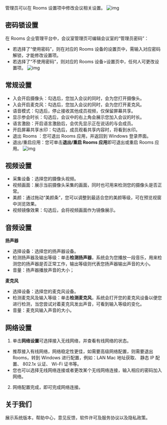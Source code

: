 管理员可以在 Rooms 设置项中修改会议相关设置。
![img](https://dldir1.qq.com/download/support-center/image/rooms/Rooms_set.png)

## 密码锁设置
在 Rooms 企业管理平台中，会议室管理页可编辑会议室的“管理员密码”：
- 若选择了“使用密码”，则在对应的 Rooms 设备的设置页中，需输入对应密码解锁，才能修改设置项。
- 若选择了“不使用密码”，则对应的 Rooms 设备>设置页中，任何人可更改设置项。
![img](https://dldir1.qq.com/download/support-center/image/rooms/Rooms_pwd.png)

## 常规设置
- 入会开启摄像头：勾选后，您加入会议的同时，会为您打开摄像头。
- 入会开启麦克风：勾选后，您加入会议的同时，会为您打开麦克风。
- 语音模式：勾选后，停止接收其他成员视频，仅保留屏幕共享。
- 显示参会时长：勾选后，会议中的右上角会展示您加入会议的时长。
- 语言激励：开启语言激励后，会优先显示正在说话的与会成员。
- 开启屏幕共享水印：勾选后，成员观看共享内容时，将看到水印。
- 退出 Rooms ：您可退出 Rooms 应用，并返回到 Windows 登录界面。
- 退出/重启应用：您可单击**退出/重启 Rooms 应用**即可退出或重启 Rooms 应用。
![img](https://dldir1.qq.com/download/support-center/image/rooms/Rooms_gen_set.png)

## 视频设置

- 采集设备：选择您的摄像头视频。
- 视频画面：展示当前摄像头采集的画面，同时也可用来检测您的摄像头是否正常。
- 美颜：通过拖动“美颜条”，您可以调整到最适合您的美颜等级，可在预览视窗中浏览效果。
- 视频镜像效果：勾选后，会将视频画面作为镜像展示。

## 音频设置
**扬声器**
- 选择设备：选择您的扬声器设备。
- 检测扬声器及输出等级：单击**检测扬声器**，系统会为您播放一段音乐，用来检测您的扬声器是否正常工作，输出等级则代表您扬声器输出声音的大小。
- 音量：扬声器播放声音的大小；

**麦克风**
- 选择设备：选择您的麦克风设备。
- 检测麦克风及输入等级：单击**检测麦克风**，系统会打开您的麦克风设备以便您进行检测，当您尝试对着麦克风发出声音，可看到输入等级的变化。
- 音量：麦克风输入声音的大小。

## 网络设置
1. 单击**网络设置**可选择接入无线网络，并查看有线网络的状态。
 - 推荐接入有线网络，网络稳定性更佳，如需要高级网络配置，则需要退出 Rooms，转到 Windows 进行配置，例如：LAN Mac 地址获取、 静态 IP 配置、 802.1x 认证、 Wi-Fi 证书等。
 - 您也可以选择无线网络连接或者更改某个无线网络连接，输入相应的密码加入网络。
2. 网络配置完成，即可完成网络连接。
 
## 关于我们
展示系统版本，帮助中心，意见反馈，软件许可及服务协议以及隐私政策。
 
